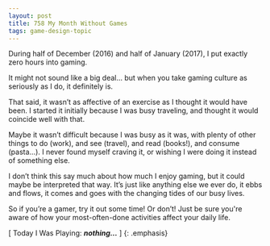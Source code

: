 ```yaml
---
layout: post
title: 758 My Month Without Games
tags: game-design-topic
---
```

During half of December (2016) and half of January (2017), I put exactly zero hours into gaming.

It might not sound like a big deal… but when you take gaming culture as seriously as I do, it definitely is.

That said, it wasn’t as affective of an exercise as I thought it would have been.  I started it initially because I was busy traveling, and thought it would coincide well with that.

Maybe it wasn’t difficult because I was busy as it was, with plenty of other things to do (work), and see (travel), and read (books!), and consume (pasta…).  I never found myself craving it, or wishing I were doing it instead of something else.

I don’t think this say much about how much I enjoy gaming, but it could maybe be interpreted that way.  It’s just like anything else we ever do, it ebbs and flows, it comes and goes with the changing tides of our busy lives.

So if you’re a gamer, try it out some time!  Or don’t!  Just be sure you're aware of how your most-often-done activities affect your daily life.

[ Today I Was Playing: ***nothing...*** ]
{: .emphasis}